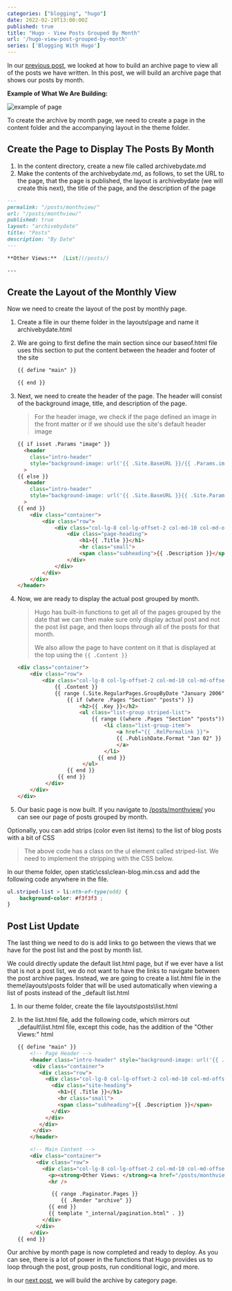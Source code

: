 ```yaml
---
categories: ["blogging", "hugo"]
date: 2022-02-19T13:00:00Z
published: true
title: "Hugo - View Posts Grouped By Month"
url: '/hugo-view-post-grouped-by-month'
series: ['Blogging With Hugo']
---
```

In our [previous post](/hugo-view-all-post), we looked at how to build an archive page to view all of the posts we have written. In this post, we will build an archive page that shows our posts by month.

**Example of What We Are Building:**

![example of page](/images/hugo/archive-by-date/page.png)

<!--more-->

To create the archive by month page, we need to create a page in the content folder and the accompanying layout in the theme folder.

## Create the Page to Display The Posts By Month

1. In the content directory, create a new file called archivebydate.md
1. Make the contents of the archivebydate.md, as follows, to set the URL to the page, that the page is published, the layout is archivebydate (we will create this next), the title of the page, and the description of the page

```markdown
---
permalink: "/posts/monthview/"
url: "/posts/monthview/"
published: true
layout: "archivebydate"
title: "Posts"
description: "By Date"
---

**Other Views:**  [List](/posts/)

---
```

## Create the Layout of the Monthly View

Now we need to create the layout of the post by monthly page.

1. Create a file in our theme folder in the layouts\page and name it archivebydate.html
1. We are going to first define the main section since our baseof.html file uses this section to put the content between the header and footer of the site

    ```html
    {{ define "main" }}

    {{ end }}
    ```

1. Next, we need to create the header of the page. The header will consist of the background image, title, and description of the page.

    > For the header image, we check if the page defined an image in the front matter or if we should use the site's default header image

    ```html {linenos=false,hl_lines=[1,4,6,9,11,16,18]}
    {{ if isset .Params "image" }}
      <header
        class="intro-header"
        style="background-image: url('{{ .Site.BaseURL }}/{{ .Params.image }}')"
      >
    {{ else }}
      <header
        class="intro-header"
        style="background-image: url('{{ .Site.BaseURL }}{{ .Site.Params.defaultHeaderImage }}')"
      >
    {{ end }}
        <div class="container">
            <div class="row">
                <div class="col-lg-8 col-lg-offset-2 col-md-10 col-md-offset-1">
                    <div class="page-heading">
                        <h1>{{ .Title }}</h1>
                        <hr class="small">
                        <span class="subheading">{{ .Description }}</span>
                    </div>
                </div>
            </div>
        </div>
    </header>
    ```

1. Now, we are ready to display the actual post grouped by month.

    > Hugo has built-in functions to get all of the pages grouped by the date that we can then make sure only display actual post and not the post list page, and then loops through all of the posts for that month.
    >
    > We also allow the page to have content on it that is displayed at the top using the `{{ .Content }}`

    ```html {linenos=false,hl_lines=["4-7",9,"11-12",15,"17-18"]}
    <div class="container">
        <div class="row">
            <div class="col-lg-8 col-lg-offset-2 col-md-10 col-md-offset-1">
                {{ .Content }}
                {{ range (.Site.RegularPages.GroupByDate "January 2006")  }}
                    {{ if (where .Pages "Section" "posts") }}
                        <h2>{{ .Key }}</h2>
                        <ul class="list-group striped-list">
                            {{ range ((where .Pages "Section" "posts")) }}
                                <li class="list-group-item">
                                    <a href="{{ .RelPermalink }}">
                                    {{ .PublishDate.Format "Jan 02" }} : {{ .Title }}
                                    </a>
                                </li>
                              {{ end }}
                         </ul>
                    {{ end }}
                 {{ end }}
             </div>
        </div>
    </div>
    ```

1. Our basic page is now built. If you navigate to [/posts/monthview/](/posts/monthview/) you can see our page of posts grouped by month.

Optionally, you can add strips (color even list items) to the list of blog posts with a bit of CSS

> The above code has a class on the ul element called striped-list. We need to implement the stripping with the CSS below.

In our theme folder, open static\css\clean-blog.min.css and add the following code anywhere in the file.

```css
ul.striped-list > li:nth-of-type(odd) {
    background-color: #f3f3f3 ;
}
```

## Post List Update

The last thing we need to do is add links to go between the views that we have for the post list and the post by month list.

We could directly update the default list.html page, but if we ever have a list that is not a post list, we do not want to have the links to navigate between the post archive pages. Instead, we are going to create a list.html file in the theme\layouts\posts folder that will be used automatically when viewing a list of posts instead of the _default list.html

1. In our theme folder, create the file layouts\posts\list.html
1. In the list.html file, add the following code, which mirrors out _default\list.html file, except this code, has the addition of the "Other Views:" html

    ```html {linenos=false,hl_lines=[21]}
    {{ define "main" }}
        <!-- Page Header -->
        <header class="intro-header" style="background-image: url('{{ .Site.BaseURL }}{{ .Site.Params.defaultHeaderImage }}')">
         <div class="container">
           <div class="row">
             <div class="col-lg-8 col-lg-offset-2 col-md-10 col-md-offset-1">
               <div class="site-heading">
                 <h1>{{ .Title }}</h1>
                 <hr class="small">
                 <span class="subheading">{{ .Description }}</span>
               </div>
             </div>
           </div>
         </div>
        </header>

        <!-- Main Content -->
        <div class="container">
          <div class="row">
            <div class="col-lg-8 col-lg-offset-2 col-md-10 col-md-offset-1">
              <p><strong>Other Views: </strong><a href="/posts/monthview">By Month</a></p>
              <hr />

               {{ range .Paginator.Pages }}
                  {{ .Render "archive" }}
              {{ end }}
              {{ template "_internal/pagination.html" . }}
            </div>
          </div>
        </div>
    {{ end }}
    ```

Our archive by month page is now completed and ready to deploy. As you can see, there is a lot of power in the functions that Hugo provides us to loop through the post, group posts, run conditional logic, and more.

In our [next post](/hugo-view-post-grouped-by-category), we will build the archive by category page.
